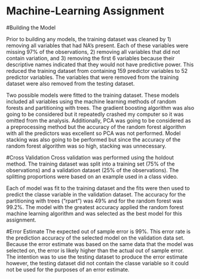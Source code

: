 # Machine-Learning Assignment

#Building the Model 

Prior to building any models, the training dataset was cleaned by 1) removing all variables that had NA’s present. Each of these variables were missing 97% of the observations, 2) removing all variables that did not contain variation, and 3) removing the first 6 variables because their descriptive names indicated that they would not have predictive power. This reduced the training dataset from containing 159 predictor variables to 52 predictor variables. The variables that were removed from the training dataset were also removed from the testing dataset.

Two possible models were fitted to the training dataset. These models included all variables using the machine learning methods of random forests and partitioning with trees. The gradient boosting algorithm was also going to be considered but it repeatedly crashed my computer so it was omitted from the analysis. Additionally, PCA was going to be considered as a preprocessing method but the accuracy of the random forest algorithm with all the predictors was excellent so PCA was not performed. Model stacking was also going to be performed but since the accuracy of the random forest algorithm was so high, stacking was unnecessary.

#Cross Validation
Cross validation was performed using the holdout method. The training dataset was split into a training set (75% of the observations) and a validation dataset (25% of the observations). The splitting proportions were based on an example used in a class video.

Each of model was fit to the training dataset and the fits were then used to predict the classe variable in the validation dataset. The accuracy for the partitioning with trees (“rpart”) was 49% and for the random forest was 99.2%. The model with the greatest accuracy applied the random forest machine learning algorithm and was selected as the best model for this assignment. 

#Error Estimate
The expected out of sample error is 99%. This error rate is the prediction accuracy of the selected model on the validation data set. Because the error estimate was based on the same data that the model was selected on, the error is likely higher than the actual out of sample error. The intention was to use the testing dataset to produce the error estimate however, the testing dataset did not contain the classe variable so it could not be used for the purposes of an error estimate.  
